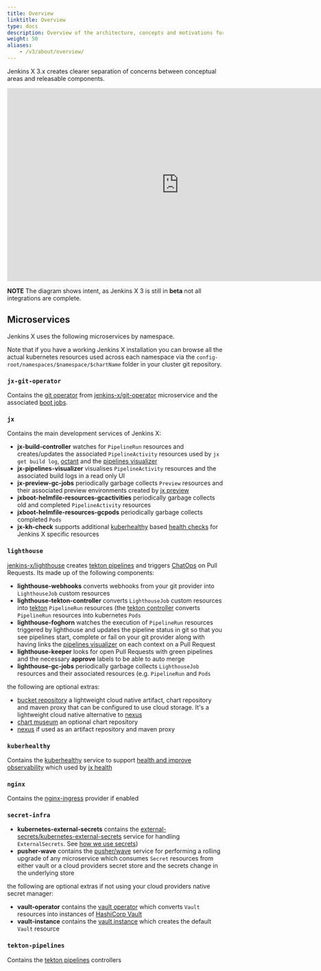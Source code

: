 ```yaml
---
title: Overview
linktitle: Overview
type: docs
description: Overview of the architecture, concepts and motivations for Jenkins X 3.x
weight: 50
aliases: 
    - /v3/about/overview/
---
```

 
Jenkins X 3.x creates clearer separation of concerns between conceptual areas and releasable components.
 
<iframe style="border:none" width="800" height="450" src="https://whimsical.com/embed/SnJBgXG6jz9pqQewiDTNRt@2Ux7TurymNDXVRa4FpLk"></iframe>
 
__NOTE__ The diagram shows intent, as Jenkins X 3 is still in __beta__ not all integrations are complete.
 
## Microservices 

Jenkins X uses the following microservices by namespace.

Note that if you have a working Jenkins X installation you can browse all the actual kubernetes resources used across each namespace via the `config-root/namespaces/$namespace/$chartName` folder in your cluster git repository.


### `jx-git-operator`

Contains the [git operator](/v3/about/how-it-works/#git-operator) from [jenkins-x/git-operator](https://github.com/jenkins-x/jx-git-operator) microservice and the associated [boot jobs](/v3/about/how-it-works/#boot-job).

### `jx` 

Contains the main development services of Jenkins X:

* **jx-build-controller** watches for `PipelineRun` resources and creates/updates the associated `PipelineActivity` resources used by `jx get build log`, [octant](/v3/develop/ui/octant) and the [pipelines visualizer](/v3/develop/ui/dashboard) 
* **jx-pipelines-visualizer** visualises `PipelineActivity` resources and the associated build logs in a read only UI
* **jx-preview-gc-jobs** periodically garbage collects `Preview` resources and their associated preview environments created by [jx preview](https://github.com/jenkins-x/jx-preview)
* **jxboot-helmfile-resources-gcactivities** periodically garbage collects old and completed `PipelineActivity` resources
* **jxboot-helmfile-resources-gcpods** periodically garbage collects completed `Pods`
* **jx-kh-check** supports additional [kuberhealthy](https://github.com/Comcast/kuberhealthy) based [health checks](/v3/guides/health/) for Jenkins X specific resources

### `lighthouse`

[jenkins-x/lighthouse](https://github.com/jenkins-x/lighthouse) creates [tekton pipelines](https://tekton.dev/) and triggers [ChatOps](/docs/resources/faq/using/chatops/) on Pull Requests. Its made up of the following components:

* **lighthouse-webhooks** converts webhooks from your git provider into `LighthouseJob` custom resources
* **lighthouse-tekton-controller** converts `LighthouseJob` custom resources into [tekton](https://tekton.dev/) `PipelineRun` resources (the [tekton controller](https://tekton.dev/) converts `PipelineRun` resources into kubernetes `Pods`
* **lighthouse-foghorn** watches the execution of `PipelineRun` resources triggered by lighthouse and updates the pipeline status in git so that you see pipelines start, complete or fail on your git provider along with having links the [pipelines visualizer](/v3/develop/ui/dashboard) on each context on a Pull Request
* **lighthouse-keeper** looks for open Pull Requests with green pipelines and the necessary **approve** labels to be able to auto merge
* **lighthouse-gc-jobs** periodically garbage collects `LighthouseJob` resources and their associated resources (e.g. `PipelineRun` and `Pods`

the following are optional extras:

* [bucket repository](https://github.com/jenkins-x/bucketrepo) a lightweight cloud native artifact, chart repository and maven proxy that can be configured to use cloud storage. It's a lightweight cloud native alternative to [nexus](https://www.sonatype.com/nexus/repository-oss)
* [chart museum](https://github.com/helm/chartmuseum) an optional chart repository
* [nexus](https://www.sonatype.com/nexus/repository-oss) if used as an artifact repository and maven proxy


### `kuberhealthy`

Contains the [kuberhealthy](https://github.com/Comcast/kuberhealthy) service to support [health and improve observability](/v3/guides/health/) which used by [jx health](https://github.com/jenkins-x-plugins/jx-health)

### `nginx`

Contains the [nginx-ingress](https://github.com/helm/charts/tree/master/stable/nginx-ingress) provider if enabled

### `secret-infra` 

* **kubernetes-external-secrets** contains the [external-secrets/kubernetes-external-secrets](https://github.com/external-secrets/kubernetes-external-secrets) service for handling `ExternalSecrets`. See [how we use secrets](/v3/guides/secrets/))
* **pusher-wave** contains the [pusher/wave](https://github.com/pusher/wave) service for performing a rolling upgrade of any microservice which consumes `Secret` resources from either vault or a cloud providers secret store and the secrets change in the underlying store 

the following are optional extras if not using your cloud providers native secret manager:

* **vault-operator** contains the [vault operator](https://banzaicloud.com/docs/bank-vaults/operator/) which converts `Vault` resources into instances of [HashiCorp Vault](https://www.vaultproject.io/)
* **vault-instance** contains the [vault instance](https://github.com/jenkins-x-charts/vault-instance) which creates the default `Vault` resource

### `tekton-pipelines`

Contains the [tekton pipelines](https://tekton.dev/) controllers
 
